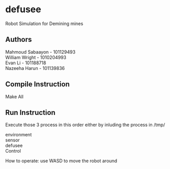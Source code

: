 # defusee    
Robot Simulation for Demining mines

## Authors

Mahmoud Sabaayon - 101129493  
William Wright - 1010204993  
Evan Li - 101188718  
Nazeeha Harun - 101139836  

## Compile Instruction  
Make All

## Run Instruction  
Execute those 3 process in this order either by inluding the process in /tmp/

environment  
sensor  
defusee  
Control  

How to operate: use WASD to move the robot around
